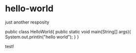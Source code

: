 # hello-world
just another resposity

public class HelloWorld{
 public static void main(String[] args){
    System.out.println("hello world");
 }
}

test!
